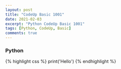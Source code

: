 ```yaml
---
layout: post
title: "CodeUp Basic 1001"
date: 2021-02-03
excerpt: "Python CodeUp Basic 1001"
tags: [Python, CodeUp, Basic]
comments: true
---
```


### Python
{% highlight css %}
print('Hello')
{% endhighlight %}